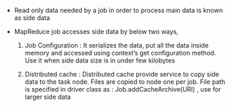 
- Read only data needed by a job in order to process main data is known as side data

- MapReduce job accesses side data by below two ways,
 
  1. Job Configuration :  It serializes the data, put all the data inside memory and accessed using context’s get configuration method.  Use it when side data size is in under few kilobytes
 
  2. Distributed cache :   Distributed cache provide service to copy side data to the task node. Files are copied to node one per job. File path is specified in driver class  as  : Job.addCacheArchive(URI) , use for larger side data
